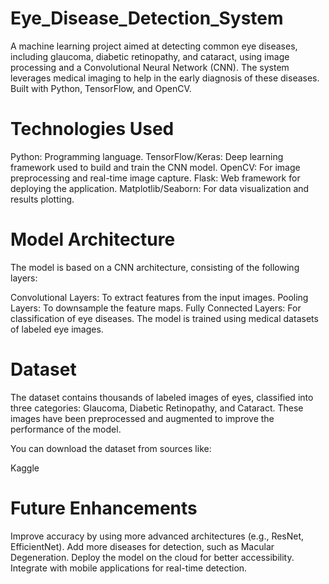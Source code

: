 # Eye_Disease_Detection_System
A machine learning project aimed at detecting common eye diseases, including glaucoma, diabetic retinopathy, and cataract, using image processing and a Convolutional Neural Network (CNN). The system leverages medical imaging to help in the early diagnosis of these diseases. Built with Python, TensorFlow, and OpenCV.

# Technologies Used
Python: Programming language.
TensorFlow/Keras: Deep learning framework used to build and train the CNN model.
OpenCV: For image preprocessing and real-time image capture.
Flask: Web framework for deploying the application.
Matplotlib/Seaborn: For data visualization and results plotting.

# Model Architecture
The model is based on a CNN architecture, consisting of the following layers:

Convolutional Layers: To extract features from the input images.
Pooling Layers: To downsample the feature maps.
Fully Connected Layers: For classification of eye diseases.
The model is trained using medical datasets of labeled eye images.

# Dataset
The dataset contains thousands of labeled images of eyes, classified into three categories: Glaucoma, Diabetic Retinopathy, and Cataract. These images have been preprocessed and augmented to improve the performance of the model.

You can download the dataset from sources like:

Kaggle

# Future Enhancements
Improve accuracy by using more advanced architectures (e.g., ResNet, EfficientNet).
Add more diseases for detection, such as Macular Degeneration.
Deploy the model on the cloud for better accessibility.
Integrate with mobile applications for real-time detection.
